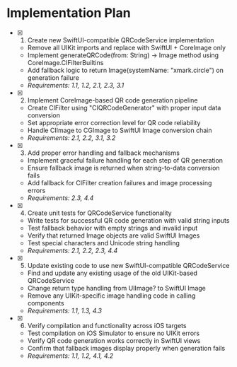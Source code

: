 # Implementation Plan

- [x] 1. Create new SwiftUI-compatible QRCodeService implementation
  - Remove all UIKit imports and replace with SwiftUI + CoreImage only
  - Implement generateQRCode(from: String) -> Image method using CoreImage.CIFilterBuiltins
  - Add fallback logic to return Image(systemName: "xmark.circle") on generation failure
  - _Requirements: 1.1, 1.2, 2.1, 2.3, 3.1_

- [x] 2. Implement CoreImage-based QR code generation pipeline
  - Create CIFilter using "CIQRCodeGenerator" with proper input data conversion
  - Set appropriate error correction level for QR code reliability
  - Handle CIImage to CGImage to SwiftUI Image conversion chain
  - _Requirements: 2.1, 2.2, 3.1, 3.2_

- [x] 3. Add proper error handling and fallback mechanisms
  - Implement graceful failure handling for each step of QR generation
  - Ensure fallback image is returned when string-to-data conversion fails
  - Add fallback for CIFilter creation failures and image processing errors
  - _Requirements: 2.3, 4.4_

- [x] 4. Create unit tests for QRCodeService functionality
  - Write tests for successful QR code generation with valid string inputs
  - Test fallback behavior with empty strings and invalid input
  - Verify that returned Image objects are valid SwiftUI Images
  - Test special characters and Unicode string handling
  - _Requirements: 2.1, 2.2, 2.3, 4.4_

- [x] 5. Update existing code to use new SwiftUI-compatible QRCodeService
  - Find and update any existing usage of the old UIKit-based QRCodeService
  - Change return type handling from UIImage? to SwiftUI Image
  - Remove any UIKit-specific image handling code in calling components
  - _Requirements: 1.1, 1.3, 4.3_

- [x] 6. Verify compilation and functionality across iOS targets
  - Test compilation on iOS Simulator to ensure no UIKit errors
  - Verify QR code generation works correctly in SwiftUI views
  - Confirm that fallback images display properly when generation fails
  - _Requirements: 1.1, 1.2, 4.1, 4.2_